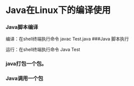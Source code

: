 # Java在Linux下的编译使用

### Java脚本编译

编译：在shell终端执行命令 javac Test.java
###Java 脚本执行

运行：在shell终端执行命令 Java Test

### java打包一个包。


### Java调用一个包



